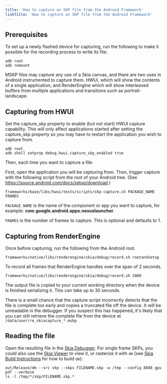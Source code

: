 ```yaml
---
title: 'How to capture an SKP file from the Android Framework'
linkTitle: 'How to capture an SKP file from the Android Framework'
---
```


## Prerequisites

To set up a newly flashed device for capturing, run the following to make it
possible for the recording process to write its file:

```
adb root
adb remount
```

MSKP files may capture any use of a Skia canvas, and there are two uses in
Android instrumented to capture them. HWUI, which will show the contents of a
single application, and RenderEngine which will show interleaved buffers from
multiple applications and transitions such as portrait-landscape.

## Capturing from HWUI

Set the capture_skp property to enable (but not start) HWUI capture capability.
This will only affect applications started after setting the
capture_skp property so you may have to restart the application you wish to
capture from.

```
adb root
adb shell setprop debug.hwui.capture_skp_enabled true
```

Then, each time you want to capture a file:

First, open the application you will be capturing from. Then, trigger capture
with the following script from the root of your Android tree. (See
https://source.android.com/docs/setup/download.)

```
frameworks/base/libs/hwui/tests/scripts/skp-capture.sh PACKAGE_NAME FRAMES
```

`PACKAGE_NAME` is the name of the component or app you want to capture, for
example: **com.google.android.apps.nexuslauncher**.

`FRAMES` is the number of frames to capture. This is optional and defaults to 1.

## Capturing from RenderEngine

Once before capturing, run the following from the Android root.

```
frameworks/native/libs/renderengine/skia/debug/record.sh rootandsetup
```

To record all frames that RenderEngine handles over the span of 2 seconds.

```
frameworks/native/libs/renderengine/skia/debug/record.sh 2000
```

The output file is copied to your current working directory when the device is
finished serializing it. This can take up to 30 seconds.

There is a small chance that the capture script incorrectly detects that the
file is complete too early and copies a truncated file off the device.
It will be unreadable in the debugger. If you suspect this has happened, it's
likely that you can still retrieve the complete file from the device at
`/data/user/re_skiacapture_*.mskp`

## Reading the file

Open the resulting file in the [Skia Debugger]. For single frame SKPs, you could
also use the [Skia Viewer] to view it, or rasterize it with `dm` (see [Skia
Build Instructions] for how to build `dm`):

```
out/Release/dm --src skp --skps FILENAME.skp -w /tmp --config 8888 gpu pdf --verbose
ls -l /tmp/*/skp/FILENAME.skp.*
```

[Skia Build Instructions]: /docs/user/build
[Skia Debugger]: https://debugger.skia.org
[Skia Viewer]: /docs/user/sample/viewer/
